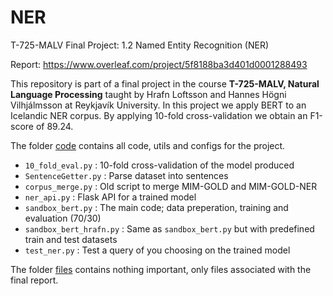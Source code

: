 # NER
T-725-MALV Final Project: 1.2 Named Entity Recognition (NER)

Report: https://www.overleaf.com/project/5f8188ba3d401d0001288493

This repository is part of a final project in the course **T-725-MALV, Natural Language Processing** taught by Hrafn Loftsson and Hannes Högni Vilhjálmsson at Reykjavík University.
In this project we apply BERT to an Icelandic NER corpus. By applying 10-fold cross-validation we obtain an F1-score of 89.24.

The folder [code](https://github.com/bennigeir/NER/tree/main/code) contains all code, utils and configs for the project.
 - `10_fold_eval.py` : 10-fold cross-validation of the model produced
 - `SentenceGetter.py` : Parse dataset into sentences
 - `corpus_merge.py` : Old script to merge MIM-GOLD and MIM-GOLD-NER
 - `ner_api.py` : Flask API for a trained model
 - `sandbox_bert.py` : The main code; data preperation, training and evaluation (70/30)
 - `sandbox_bert_hrafn.py` : Same as `sandbox_bert.py` but with predefined train and test datasets
 - `test_ner.py` : Test a query of you choosing on the trained model

The folder [files](https://github.com/bennigeir/NER/tree/main/files) contains nothing important, only files associated with the final report.
